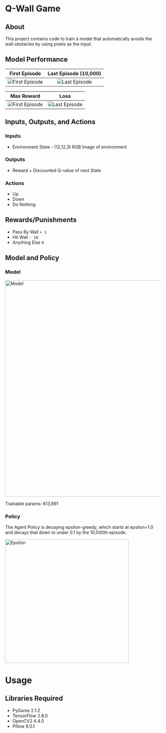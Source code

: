 # Q-Wall Game


## About

This project contains code to train a model that automatically avoids the wall obstacles by using pixels as the input. 
  

## Model Performance  


First Episode           |  Last Episode (10,000)
:-------------------------:|:-------------------------:
![First Episode](https://github.com/mattaadams/RL_Wall_Game/blob/master/assets/Wall_Game_Ep0.gif)  |  ![Last Episode](https://github.com/mattaadams/RL_Wall_Game/blob/master/assets/Wall_Game.gif)



Max Reward        | Loss
:-------------------------:|:-------------------------:
![First Episode](https://github.com/mattaadams/RL_Wall_Game/blob/master/assets/Max_Reward.png)  |  ![Last Episode](https://github.com/mattaadams/RL_Wall_Game/blob/master/assets/Loss.png)





## Inputs, Outputs, and Actions
  
### Inputs
 - Environment State - (12,12,3) RGB Image of environment

### Outputs

 - Reward + Discounted Q-value of next State
  
### Actions
 -  Up
 -  Down
 -  Do Nothing

## Rewards/Punishments
 
 -  Pass By Wall `+ 1` 
 -  Hit Wall  `- 10`
 -  Anything Else `0`
  

## Model and Policy

### Model

<img src="https://github.com/mattaadams/RL_Wall_Game/blob/master/assets/model.png" alt="Model" height="700" />

Trainable params: 613,891

### Policy

The Agent Policy is decaying epsilon-greedy, which starts at epsilon=1.0 and decays that down to under 0.1 by the 10,000th episode.

<img src="https://github.com/mattaadams/RL_Wall_Game/blob/master/assets/Epsilon.png" alt="Epsilon" width="400"/>


# Usage

## Libraries Required

- PyGame 2.1.2
- TensorFlow 2.8.0
- OpenCV2 4.4.0
- Pillow 8.0.1


